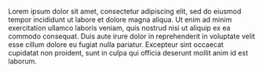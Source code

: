 Lorem ipsum dolor sit amet, consectetur adipiscing elit, sed do eiusmod tempor
incididunt ut labore et dolore magna aliqua.
Ut enim ad minim exercitation ullamco laboris veniam, quis nostrud nisi ut
aliquip ex ea commodo consequat. 
Duis aute irure dolor in reprehenderit in
voluptate velit esse cillum dolore eu fugiat nulla pariatur.
Excepteur sint occaecat cupidatat non proident, sunt in culpa
qui officia deserunt mollit anim id est laborum.

